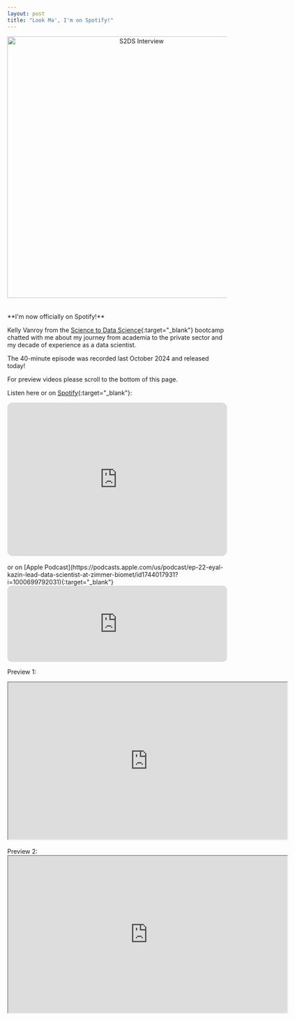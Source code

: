 ```yaml
---
layout: post
title: "Look Ma', I'm on Spotify!"
---
```


<script data-name="BMC-Widget" data-cfasync="false" src="https://cdnjs.buymeacoffee.com/1.0.0/widget.prod.min.js" data-id="zurdo" data-description="Support me on Buy me a coffee!" data-message="Buy me a slice of pizza! 🍕" data-color="#40DCA5" data-position="Right" data-x_margin="18" data-y_margin="18"></script>

<div style="text-align:center">
    <img src="{{ site.url }}/assets/2025-10-25_s2ds_interview.png" alt="S2DS Interview" width="600">
</div>


<br>
<br>
**I'm now officially on Spotify!**

Kelly Vanroy from the [Science to Data Science](https://www.s2ds.org/){:target="_blank"} bootcamp chatted with me about my journey
from academia to the private sector and my decade of experience as a data scientist.

The 40-minute episode was recorded last October 2024 and released today!

For preview videos please scroll to the bottom of this page.

Listen here or on [Spotify](https://open.spotify.com/episode/0UIcxAybdvxPbIzqNV5sfJ?si=4f74bc00690a4431){:target="_blank"}:

<iframe style="border-radius:12px" src="https://open.spotify.com/embed/episode/0UIcxAybdvxPbIzqNV5sfJ?utm_source=generator" width="100%" height="352" frameBorder="0" allowfullscreen="" allow="autoplay; clipboard-write; encrypted-media; fullscreen; picture-in-picture" loading="lazy"></iframe>
<br>
<br>
or on [Apple Podcast](https://podcasts.apple.com/us/podcast/ep-22-eyal-kazin-lead-data-scientist-at-zimmer-biomet/id1744017931?i=1000699792031){:target="_blank"}

<iframe allow="autoplay *; encrypted-media *; fullscreen *; clipboard-write" frameborder="0" height="175" style="width:100%;max-width:660px;overflow:hidden;border-radius:10px;" sandbox="allow-forms allow-popups allow-same-origin allow-scripts allow-storage-access-by-user-activation allow-top-navigation-by-user-activation" src="https://embed.podcasts.apple.com/us/podcast/ep-22-eyal-kazin-lead-data-scientist-at-zimmer-biomet/id1744017931?i=1000699792031"></iframe>




Preview 1:

<div style="text-align:center">
    <iframe src="https://drive.google.com/file/d/152pGvaFga4RNoT3TNf-OrHZNrbw3Su-E/preview" width="640" height="360" allow="autoplay"></iframe>
</div>

<br>
Preview 2:

<div style="text-align:center">
    <iframe src="https://drive.google.com/file/d/1x4bJRp2j3bxJoEGiEm-SjYGg80BAMxHA/preview" width="640" height="360" allow="autoplay"></iframe>
</div>
